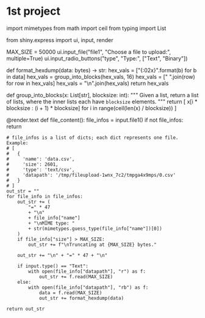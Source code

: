 # 1st project 
import mimetypes
from math import ceil
from typing import List

from shiny.express import ui, input, render


MAX_SIZE = 50000
ui.input_file("file1", "Choose a file to upload:", multiple=True)
ui.input_radio_buttons("type", "Type:", ["Text", "Binary"])


def format_hexdump(data: bytes) -> str:
    hex_vals = ["{:02x}".format(b) for b in data]
    hex_vals = group_into_blocks(hex_vals, 16)
    hex_vals = [" ".join(row) for row in hex_vals]
    hex_vals = "\n".join(hex_vals)
    return hex_vals


def group_into_blocks(x: List[str], blocksize: int):
    """
    Given a list, return a list of lists, where the inner lists each have `blocksize`
    elements.
    """
    return [
        x[i * blocksize : (i + 1) * blocksize] for i in range(ceil(len(x) / blocksize))
    ]


@render.text
def file_content():
    file_infos = input.file1()
    if not file_infos:
        return

    # file_infos is a list of dicts; each dict represents one file. Example:
    # [
    #   {
    #     'name': 'data.csv',
    #     'size': 2601,
    #     'type': 'text/csv',
    #     'datapath': '/tmp/fileupload-1wnx_7c2/tmpga4x9mps/0.csv'
    #   }
    # ]
    out_str = ""
    for file_info in file_infos:
        out_str += (
            "=" * 47
            + "\n"
            + file_info["name"]
            + "\nMIME type: "
            + str(mimetypes.guess_type(file_info["name"])[0])
        )
        if file_info["size"] > MAX_SIZE:
            out_str += f"\nTruncating at {MAX_SIZE} bytes."

        out_str += "\n" + "=" * 47 + "\n"

        if input.type() == "Text":
            with open(file_info["datapath"], "r") as f:
                out_str += f.read(MAX_SIZE)
        else:
            with open(file_info["datapath"], "rb") as f:
                data = f.read(MAX_SIZE)
                out_str += format_hexdump(data)

    return out_str
